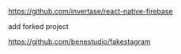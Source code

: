 https://github.com/invertase/react-native-firebase

add forked project 

https://github.com/benestudio/fakestagram